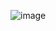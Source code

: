 ![image](https://user-images.githubusercontent.com/67995526/105146649-91ae7c80-5b43-11eb-85fa-bf93399989a1.png)